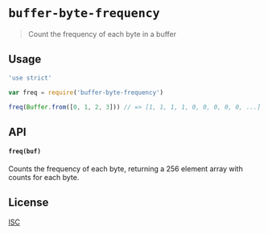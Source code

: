 # `buffer-byte-frequency`

> Count the frequency of each byte in a buffer

## Usage

```js
'use strict'

var freq = require('buffer-byte-frequency')

freq(Buffer.from([0, 1, 2, 3])) // => [1, 1, 1, 1, 0, 0, 0, 0, 0, ...]

```

## API

#### `freq(buf)`

Counts the frequency of each byte, returning a 256 element array with counts for each byte.

## License

[ISC](LICENSE.md)
